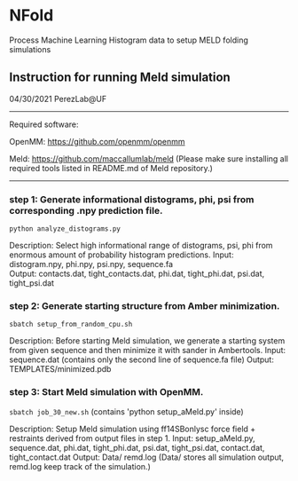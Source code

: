 # NFold
Process Machine Learning Histogram data to setup MELD folding simulations

## Instruction for running Meld simulation
04/30/2021 
PerezLab@UF

----------------------------------------
Required software:

OpenMM: https://github.com/openmm/openmm

Meld: https://github.com/maccallumlab/meld (Please make sure installing all required tools listed in README.md of Meld repository.)

-----------------------------------------

### step 1: Generate informational distograms, phi, psi from corresponding .npy prediction file.

```python analyze_distograms.py``` 

Description: Select high informational range of distograms, psi, phi from enormous amount of probability histogram predictions.
Input:  distogram.npy,  phi.npy,  psi.npy, sequence.fa                                      
Output: contacts.dat,  tight_contacts.dat,  phi.dat,  tight_phi.dat,  psi.dat,  tight_psi.dat

### step 2: Generate starting structure from Amber minimization.

```sbatch setup_from_random_cpu.sh``` 

Description: Before starting Meld simulation, we generate a starting system from given sequence and then minimize it with sander in Ambertools.
Input:  sequence.dat (contains only the second line of sequence.fa file)
Output: TEMPLATES/minimized.pdb

### step 3: Start Meld simulation with OpenMM.

```sbatch job_30_new.sh``` (contains 'python setup_aMeld.py' inside)

Description: Setup Meld simulation using ff14SBonlysc force field + restraints derived from output files in step 1.
Input:  setup_aMeld.py, sequence.dat, phi.dat, tight_phi.dat, psi.dat, tight_psi.dat, contact.dat, tight_contact.dat 
Output: Data/ remd.log (Data/ stores all simulation output, remd.log keep track of the simulation.)
